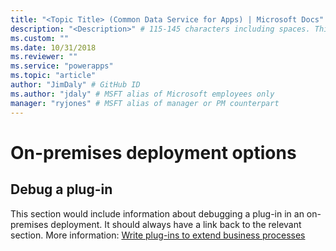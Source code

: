 ```yaml
---
title: "<Topic Title> (Common Data Service for Apps) | Microsoft Docs" # Intent and product brand in a unique string of 43-59 chars including spaces
description: "<Description>" # 115-145 characters including spaces. This abstract displays in the search result.
ms.custom: ""
ms.date: 10/31/2018
ms.reviewer: ""
ms.service: "powerapps"
ms.topic: "article"
author: "JimDaly" # GitHub ID
ms.author: "jdaly" # MSFT alias of Microsoft employees only
manager: "ryjones" # MSFT alias of manager or PM counterpart
---
```

# On-premises deployment options

<!-- 

TODO: This page and any links to it will not be published until an on-premises version of CDS for Apps is released.


 -->

<!-- TODO: Replace the example below with real content -->
## Debug a plug-in

This section would include information about debugging a plug-in in an on-premises deployment. It should always have a link back to the relevant section. More information: [Write plug-ins to extend business processes](plug-ins.md)